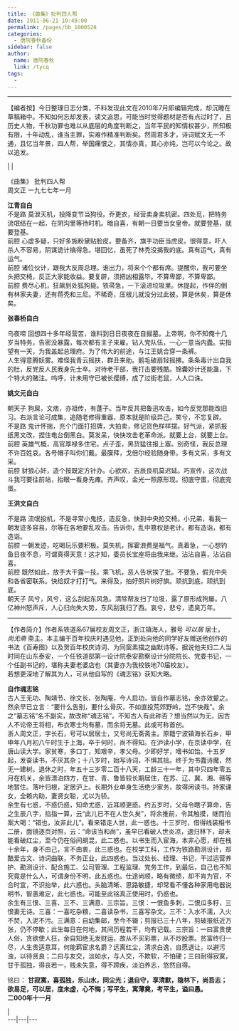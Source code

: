 ```yaml
---
title: 《曲集》批判四人帮
date: 2011-06-21 10:49:00
permalink: /pages/bb_1000528
categories: 
  - 唐院春秋备份
sidebar: false
author: 
  name: 唐院春秋
  link: /tycq
tags: 
  - 
---
```


* * *

【编者按】今日整理日志分类，不料发现此文在2010年7月即编辑完成，却沉睡在草稿箱中。不知如何忘却发表，读文追思，可能当时觉得题材是否有点过时了，且历史人物，千秋功罪也难以从底层的角度判断之，当年平民的知情权甚少，所知极有限，十年动乱，谁当主罪，实难作精准判断矣。然周君多才，诗词赋文无一不通，且忆当年景，四人帮，举国痛恨之，其情亦真，其心亦纯，岂可以今论之。故以追发。  
  
|  |  
  
《曲集》 批判四人帮  
周文正 一九七七年一月  
  
**江青自白**  
不是路 莫泄天机，投降变节当狗役。乔更衣，经营卖身卖机密。四处觅，把特务流氓结在一起，在阴沟里等待时机。暗自喜，有朝一日要当女皇帝。就要登基，就要登基。  
前腔 心虚多疑，只好多施粉黛贴脸皮。要备齐，旗手功臣当虎皮。很得意，吓人杀人不容易，阴谋诡计搞得急。堪回忆，虽死了林秃没揭我的底。真有运气，真有运气。  
前腔 诸位伙计，跟我大反周总理。谁出力，将来个个都有席。提醒你，我可要坐头把交椅，反正大家能收益。要复辟，须把凶相露毕。不算卑鄙，不算卑鄙。  
前腔 费尽心机，狂飙到处狐狗毙。铁帚急，一下滚进垃圾里。休提起，作伴的倒有林家夫妻，还有蒋秃和三尼。不稀奇，压根儿就没分过此彼。算是休矣，算是休矣。  
  
**张春桥自白**  
  
乌夜啼
回想四十多年经营苦，谁料到日日夜夜在自掘墓。上帝啊，你不知俺十几岁当特务，告密没暴露，每次都有主子来雇。钻入党队伍，一心一意当内蠹。实指望有一天，为我盖起总理府。为了伟大的前途，与江王姚合穿一条裤。  
人生得意腾妖雾。难怪我青云摇扶，群丑来助。鹅毛破扇轻摇拂。条条毒计出自我的肚，反党反人民我身先士卒。对待老干部，我打击要残酷。锦囊妙计还能蛊，下个特大的赌注。呜呼，计未用守已被长缨缚，成了过街老鼠，人人口诛。  
  
**姚文元自白**  
  
朝天子 狗屎，文痞，亦祖传，有蓬子。当年反共把鲁迅攻击，如今反党那能改旧习。右派言论可成集，追随老修得重器，原本就是阶级异己。笑兮，不忘复辟。  
不是路 鬼计怀揣，充个门面打招牌，大拍卖，修记货色样样摆。好气派，紧抓报纸黑文改，捏住电台倒黑白。莫发呆，快快攻击老革命派。就要上台，就要上台。  
前腔 英雄气概，高官厚禄多住宅。点子歪，黑货猛往报上塞。别奇怪，我反总理不许百姓哀。各号帽子叫你们戴。最膜拜，戈倍尔经验随身带。多有文采，多有文采。  
前腔 豺狼心奸，造个按既定方针办。心欲欢，吉辰良机莫迟延。巧宣传，这次战斗我可要往前站，抬眼一看身先瘫。齐声叹，金光一照原形现。彻底守蛋，彻底完蛋。  
  
**王洪文自白**  
  
不是路 流氓投机，不是寻常小鬼技，造反急，快到中央抢交椅。小兄弟，看我一朝发迹多容易，尔等在各地要乱攻击。告诉你，乱中篡权是老计。都有造诣，都有造诣。  
前腔 一朝发迹，吃喝玩乐要积极。莫失机，挥霍浪费是福气。真着急，一心想钓鱼日夜不息，可谓真得天意！这才知，委员长宝座将由我来继。沾沾自喜，沾沾自喜。  
前腔 既然如此，放手大干露一技。乘飞机，恶人告状挨了批。不要急，假充中央和各省密联系。快给奴才打打气。来得及，拍好照片树好旗。顽抗到底，顽抗到底。  
朝天子 风兮，风兮，这么刮起东风急。清除帮友扫了垃圾，露了原形成狗屡。八亿神州怒声斥，人心归向失大势，东风刮我归了西。哀兮，悲兮，遗臭万年。  

* * *

  
【作者简介】作者系铁道系67届校友周文正，浙江镇海人，雅号 _可以居_ 居士， _尚无斋_
斋主。本主编于百年校庆时遇见他，正到处向他的同学好友赠送他创作的书法《百寿图》以及贺百年校庆诗词、为同窗素描之幽默诗等。据说他夫妇二人当时同在山东泰安，一个任铁道部第一设计院泰安勘察设计分院院长、党委书记，一个任副书记的，堪称夫妻老婆店也（其妻亦为我校铁地70届校友）。  
若想更深地了解其为人，可从他自写的《魂志铭》获知大略。  
  
**自作魂志铭**  
古人王无功、陶靖节、徐文长、张陶庵，今人启功，皆自作墓志铭，余亦效颦之。然余早已立言：“要什么告别，要什么骨灰，不如直投荒郊野岭，岂不快哉”。余之“墓志铭”名不副实，故改称“魂志铭”。不知古人有此称否？想当然以为无，因古人不论帝王将相，布衣寒士均有墓，而余将无墓。此或可称首创。  
浙人周文正，字长石，号可以居居士，又号尚无斋斋主。原籍宁波镇海长石乡，甲申年八月初八午时生于上海，卒于何时，尚不得知。在沪读小学，在京读中学，在唐山读大学。家贫寒，多口丁，知艰辛，孝父母。少即好学，嗜书如饴。十五岁起，发奋读书，不厌其杂；十八岁时，始写诗词，不惧其拙。终于为书蠹诗魔，然无一建树。退休之时，年五十三岁零二百十八天，工龄三十一年，其中只四年零五月在机关，余皆漂泊四方，在甘、青、鲁皆较长期居住，在苏、辽、冀、湘、赣等地暂住。落叶归根，定居沪上。长期外业单身生活绝少家务，故得闲读书。持家课女，全赖内助，妻贤女聪，尤以为骄。  
余生有七惑，不惑仍惑，知命尤惑，近耳顺更惑。约五岁时，父母令瞎子算命，告之生辰八字，掐指一算，云“此儿已不在人世久矣”，将余推前，令其触摸，继而拍案大喝：“错也，汝非此儿”。看来错走人世，此一惑也。十三岁时，借得线装相书二册，面镜逐页对照，云：“命该当和尚”，虽早已看破人世炎凉，退归林下，却未能看破红尘，至今仍在俗间胡混，此二惑也。以书生而入宦海，本非心愿，却在栈十余年，身不由己，言不由衷，此三惑也。在校学工科，工作为铁路勘测设计，却酷爱古文、诗词曲联，不务正业，此四惑也。当过处长、经理、书记，干过运营养护、勘测设计、配合施工、公司管理、工程监理、党务工作，到最后，自己也不知究竟是什么人，可谓身份不明，此五惑也。仕途尚顺，略有微绩，却不肯为官，不合时宜，不识抬举，此六惑也。头脑清晰、思路敏捷，却常看不懂各种家用电器说明书，智愚难定，此七惑也。可能至此铭真正使用时，仍惑也。  
余生有三恨、三喜、三不、三满意、三宗旨。三恨：一恨鱼多刺，二恨瓜多籽，三恨妻无诗。三喜：一喜吃杂粮，二喜读杂书，三喜写杂文。三不：入水不濡，入火不焚，入泥不污。三满意：自幼集邮，至今不辍；剪报已三十八年，剪破报纸近万张，仍不停歇；此生每日在何地，其间历程若干，均有记载。三宗旨：一曰富贵使人俗，贪欲使人狂，余自知绝无发财运，故从不买彩票，从不炒股票。贫富终归一尽，人生贵适意耳，何能羁宦求名爵？远离红尘，清求白逸，自愿退让，以避污浊，以待贤良；二曰与友交，淡如水，与人交，不欺软，不怕硬；三曰耐得寂寞，甘于孤独，得丧若一，贱未失意，得不蹄疾，淡泊养志，悠然自得。  
  
铭曰： **甘寂寞，喜孤独，乐山水，同尘光；退自守，享清默，隐林下，尚吾志；欲易足，可以居，度未虚，心不悔；写平生，寓薄奠，考平生，谥曰愚。  
二000年十一月**  
  
|  
---|---|---